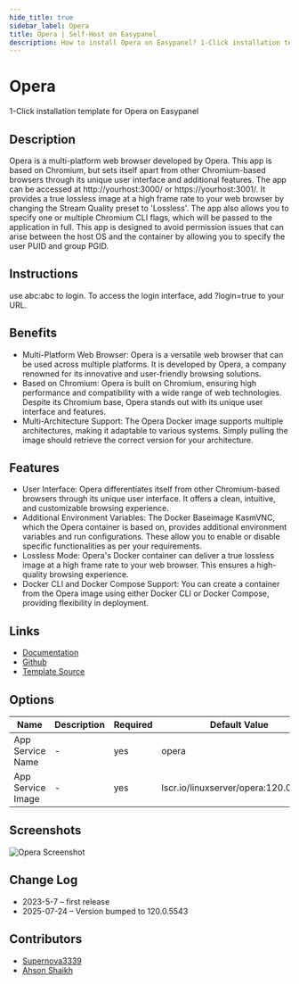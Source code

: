 ```yaml
---
hide_title: true
sidebar_label: Opera
title: Opera | Self-Host on Easypanel
description: How to install Opera on Easypanel? 1-Click installation template for Opera on Easypanel
---
```


<!-- generated -->

# Opera

1-Click installation template for Opera on Easypanel

## Description

Opera is a multi-platform web browser developed by Opera. This app is based on Chromium, but sets itself apart from other Chromium-based browsers through its unique user interface and additional features. The app can be accessed at http://yourhost:3000/ or https://yourhost:3001/. It provides a true lossless image at a high frame rate to your web browser by changing the Stream Quality preset to &#39;Lossless&#39;. The app also allows you to specify one or multiple Chromium CLI flags, which will be passed to the application in full. This app is designed to avoid permission issues that can arise between the host OS and the container by allowing you to specify the user PUID and group PGID.

## Instructions

use abc:abc to login. To access the login interface, add ?login=true to your URL.

## Benefits

- Multi-Platform Web Browser: Opera is a versatile web browser that can be used across multiple platforms. It is developed by Opera, a company renowned for its innovative and user-friendly browsing solutions.
- Based on Chromium: Opera is built on Chromium, ensuring high performance and compatibility with a wide range of web technologies. Despite its Chromium base, Opera stands out with its unique user interface and features.
- Multi-Architecture Support: The Opera Docker image supports multiple architectures, making it adaptable to various systems. Simply pulling the image should retrieve the correct version for your architecture.

## Features

- User Interface: Opera differentiates itself from other Chromium-based browsers through its unique user interface. It offers a clean, intuitive, and customizable browsing experience.
- Additional Environment Variables: The Docker Baseimage KasmVNC, which the Opera container is based on, provides additional environment variables and run configurations. These allow you to enable or disable specific functionalities as per your requirements.
- Lossless Mode: Opera's Docker container can deliver a true lossless image at a high frame rate to your web browser. This ensures a high-quality browsing experience.
- Docker CLI and Docker Compose Support: You can create a container from the Opera image using either Docker CLI or Docker Compose, providing flexibility in deployment.

## Links

- [Documentation](https://docs.linuxserver.io/images/docker-opera)
- [Github](https://github.com/linuxserver/docker-opera)
- [Template Source](https://github.com/easypanel-io/templates/tree/main/templates/opera)

## Options

Name | Description | Required | Default Value
-|-|-|-
App Service Name | - | yes | opera
App Service Image | - | yes | lscr.io/linuxserver/opera:120.0.5543

## Screenshots

![Opera Screenshot](./assets/screenshot.png)

## Change Log

- 2023-5-7 – first release
- 2025-07-24 – Version bumped to 120.0.5543

## Contributors

- [Supernova3339](https://github.com/Supernova3339)
- [Ahson Shaikh](https://github.com/Ahson-Shaikh)
